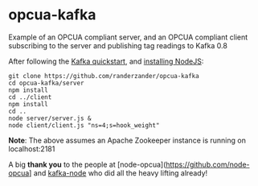 opcua-kafka
===========

Example of an OPCUA compliant server, and an OPCUA compliant client subscribing to the server and publishing tag readings to Kafka 0.8

After following the [Kafka quickstart](https://kafka.apache.org/documentation.html#quickstart), and [installing NodeJS](http://nodejs.org/download/):
```
git clone https://github.com/randerzander/opcua-kafka
cd opcua-kafka/server
npm install
cd ../client
npm install
cd ..
node server/server.js &
node client/client.js "ns=4;s=hook_weight"
```

**Note**: The above assumes an Apache Zookeeper instance is running on localhost:2181

A big **thank you** to the people at [node-opcua](https://github.com/node-opcua] and [kafka-node](https://github.com/SOHU-Co/kafka-node) who did all the heavy lifting already!

